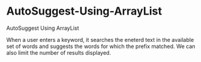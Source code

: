 # AutoSuggest-Using-ArrayList
AutoSuggest Using ArrayList

When a user enters a keyword, it searches the eneterd text in the available set of words and suggests the words for which the prefix matched.
We can also limit the number of results displayed.
